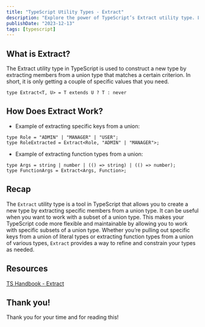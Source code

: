 ```yaml
---
title: "TypeScript Utility Types - Extract"
description: "Explore the power of TypeScript’s Extract utility type. Learn how it enhances flexibility and maintainability by extracting specific members from union types."
publishDate: "2023-12-13"
tags: [typescript]
---
```


## What is Extract?

The Extract utility type in TypeScript is used to construct a new type by extracting members from a union type that matches a certain criterion. In short, it is only getting a couple of specific values that you need.

```tsx
type Extract<T, U> = T extends U ? T : never
```

## How Does Extract Work?

- Example of extracting specific keys from a union:

```tsx
type Role = "ADMIN" | "MANAGER" | "USER";
type RoleExtracted = Extract<Role, "ADMIN" | "MANAGER">;
```

- Example of extracting function types from a union:

```tsx
type Args = string | number | (() => string) | (() => number);
type FunctionArgs = Extract<Args, Function>;
```

## Recap

The `Extract` utility type is a tool in TypeScript that allows you to create a new type by extracting specific members from a union type. It can be useful when you want to work with a subset of a union type. This makes your TypeScript code more flexible and maintainable by allowing you to work with specific subsets of a union type. Whether you’re pulling out specific keys from a union of literal types or extracting function types from a union of various types, `Extract` provides a way to refine and constrain your types as needed.

## Resources

[TS Handbook - Extract](https://www.typescriptlang.org/docs/handbook/utility-types.html#extracttype-union)

## Thank you!

Thank you for your time and for reading this!